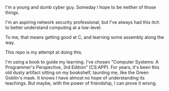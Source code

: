 I'm a young and dumb cyber guy. Someday I hope to be neither of those things.

I'm an aspiring network security professional, but I've always had this itch to better understand computing at a low-level. 

To me, that means getting good at C, and learning some assembly along the way.

This repo is my attempt at doing this.

I'm using a book to guide my learning. I've chosen "Computer Systems: A Programmer's Perspective, 3rd Edition" (CS:APP). For years, it's been this old dusty artifact sitting on my bookshelf, taunting me, like the Green Goblin's mask. It knows I have almost no hope of understanding its teachings. But maybe, with the power of friendship, I can prove it wrong.
